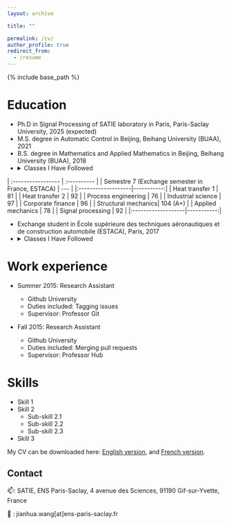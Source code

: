 ```yaml
---
layout: archive

title: ""

permalink: /cv/
author_profile: true
redirect_from:
  - /resume
---
```


{% include base_path %}


Education
======
* Ph.D in Signal Processing of SATIE laboratory in Paris, Paris-Saclay University, 2025 (expected)
* M.S. degree in Automatic Control in Beijing, Beihang University (BUAA), 2021
* B.S. degree in Mathematics and Applied Mathematics in Beijing, Beihang University (BUAA), 2018
* <details>
  <summary>Classes I Have Followed</summary>
  | Name of course       | Grades (20)      |
| :----------------- | :---------- |
| Semestre 7 (Exchange semester in France, ESTACA)         | ---       |
|:-------------------|-----------:|
| Heat transfer 1     | 81          |
| Heat transfer 2     | 92          |
| Process engineering | 76          |
| Industrial science  | 97          |
| Corporate finance   | 96          |
| Structural mechanics| 104 (A+)    |
| Applied mechanics   | 78          |
| Signal processing   | 92          |
|:-------------------|-----------:|
</details>

* Exchange student in École supérieure des techniques aéronautiques et de construction automobile (ESTACA), Paris, 2017
* <details>
  <summary>Classes I Have Followed</summary>
</details>




Work experience
======
* Summer 2015: Research Assistant
  * Github University
  * Duties included: Tagging issues
  * Supervisor: Professor Git

* Fall 2015: Research Assistant
  * Github University
  * Duties included: Merging pull requests
  * Supervisor: Professor Hub
  
Skills
======
* Skill 1
* Skill 2
  * Sub-skill 2.1
  * Sub-skill 2.2
  * Sub-skill 2.3
* Skill 3


My CV can be downloaded here: <a href="https://jianhua-WANG-ENS.github.io/files/CV-jianhua-EN-B-V3.pdf" target="_blank">English version</a>, and <a href="https://jianhua-WANG-ENS.github.io/files/CV-jianhua-FR-B-V2.pdf" target="_blank">French version</a>.

## Contact

📫: SATIE, ENS Paris-Saclay, 4 avenue des Sciences, 91190 Gif-sur-Yvette, France

📧 : jianhua.wang[at]ens-paris-saclay.fr
